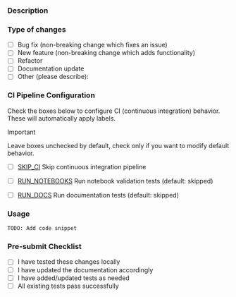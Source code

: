 ### Description
<!-- Provide a detailed description of the changes in this PR -->

### Type of changes
<!-- Mark the relevant option with an [x] -->

- [ ]  Bug fix (non-breaking change which fixes an issue)
- [ ]  New feature (non-breaking change which adds functionality)
- [ ]  Refactor
- [ ]  Documentation update
- [ ]  Other (please describe):

### CI Pipeline Configuration
Check the boxes below to configure CI (continuous integration) behavior. These will automatically apply labels.
> [!IMPORTANT]
> Leave boxes unchecked by default, check only if you want to modify default behavior.
 - [ ] [SKIP_CI](https://github.com/NVIDIA/bionemo-framework/blob/dorotat/pytest-nbval-on-demand/docs/docs/user-guide/contributing/contributing.md#skip_ci) Skip continuous integration pipeline
 - [ ] [RUN_NOTEBOOKS](https://github.com/NVIDIA/bionemo-framework/blob/dorotat/pytest-nbval-on-demand/docs/docs/user-guide/contributing/contributing.md#run_notebooks) Run notebook validation tests (default: skipped)
 - [ ] [RUN_DOCS](https://github.com/NVIDIA/bionemo-framework/blob/dorotat/pytest-nbval-on-demand/docs/docs/user-guide/contributing/contributing.md#run_docs) Run documentation tests (default: skipped)


### Usage
<!--- How does a user interact with the changed code -->
```python
TODO: Add code snippet
```

### Pre-submit Checklist
<!--- Ensure all items are completed before submitting -->

 - [ ] I have tested these changes locally
 - [ ] I have updated the documentation accordingly
 - [ ] I have added/updated tests as needed
 - [ ] All existing tests pass successfully
